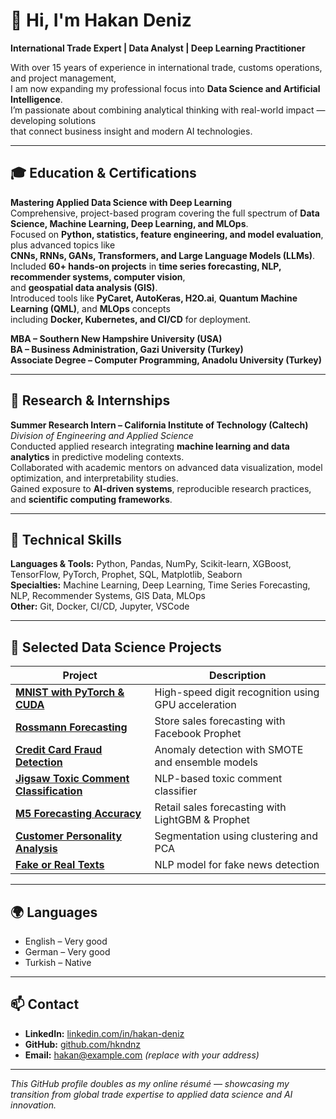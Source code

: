 # 👋 Hi, I'm Hakan Deniz  

**International Trade Expert | Data Analyst | Deep Learning Practitioner**

With over 15 years of experience in international trade, customs operations, and project management,  
I am now expanding my professional focus into **Data Science and Artificial Intelligence**.  
I’m passionate about combining analytical thinking with real-world impact — developing solutions  
that connect business insight and modern AI technologies.

---

## 🎓 Education & Certifications

**Mastering Applied Data Science with Deep Learning**  
Comprehensive, project-based program covering the full spectrum of **Data Science, Machine Learning, Deep Learning, and MLOps**.  
Focused on **Python, statistics, feature engineering, and model evaluation**, plus advanced topics like  
**CNNs, RNNs, GANs, Transformers, and Large Language Models (LLMs)**.  
Included **60+ hands-on projects** in **time series forecasting, NLP, recommender systems, computer vision**,  
and **geospatial data analysis (GIS)**.  
Introduced tools like **PyCaret, AutoKeras, H2O.ai**, **Quantum Machine Learning (QML)**, and **MLOps** concepts  
including **Docker, Kubernetes, and CI/CD** for deployment.

**MBA – Southern New Hampshire University (USA)**  
**BA – Business Administration, Gazi University (Turkey)**  
**Associate Degree – Computer Programming, Anadolu University (Turkey)**  

---

## 🧪 Research & Internships

**Summer Research Intern – California Institute of Technology (Caltech)**  
*Division of Engineering and Applied Science*  
Conducted applied research integrating **machine learning and data analytics** in predictive modeling contexts.  
Collaborated with academic mentors on advanced data visualization, model optimization, and interpretability studies.  
Gained exposure to **AI-driven systems**, reproducible research practices, and **scientific computing frameworks**.

---

## 🧠 Technical Skills

**Languages & Tools:** Python, Pandas, NumPy, Scikit-learn, XGBoost, TensorFlow, PyTorch, Prophet, SQL, Matplotlib, Seaborn  
**Specialties:** Machine Learning, Deep Learning, Time Series Forecasting, NLP, Recommender Systems, GIS Data, MLOps  
**Other:** Git, Docker, CI/CD, Jupyter, VSCode  

---

## 💼 Selected Data Science Projects

| Project | Description |
|----------|--------------|
| [**MNIST with PyTorch & CUDA**](https://github.com/hkndnz/mnist-pytorch-cuda) | High-speed digit recognition using GPU acceleration |
| [**Rossmann Forecasting**](https://github.com/hkndnz/rossmann-forecast-prophet) | Store sales forecasting with Facebook Prophet |
| [**Credit Card Fraud Detection**](https://github.com/hkndnz/credit-card-fraud-detection) | Anomaly detection with SMOTE and ensemble models |
| [**Jigsaw Toxic Comment Classification**](https://github.com/hkndnz/jigsaw-toxic-classification) | NLP-based toxic comment classifier |
| [**M5 Forecasting Accuracy**](https://github.com/hkndnz/m5-forecasting-accuracy) | Retail sales forecasting with LightGBM & Prophet |
| [**Customer Personality Analysis**](https://github.com/hkndnz/customer-personality-analysis) | Segmentation using clustering and PCA |
| [**Fake or Real Texts**](https://github.com/hkndnz/fake-or-real-texts) | NLP model for fake news detection |

---

## 🌍 Languages

- English – Very good  
- German – Very good  
- Turkish – Native  

---

## 📫 Contact

- **LinkedIn:** [linkedin.com/in/hakan-deniz](https://linkedin.com/in/hakan-deniz)  
- **GitHub:** [github.com/hkndnz](https://github.com/hkndnz)  
- **Email:** hakan@example.com *(replace with your address)*  

---

_This GitHub profile doubles as my online résumé — showcasing my transition from global trade expertise to applied data science and AI innovation._

